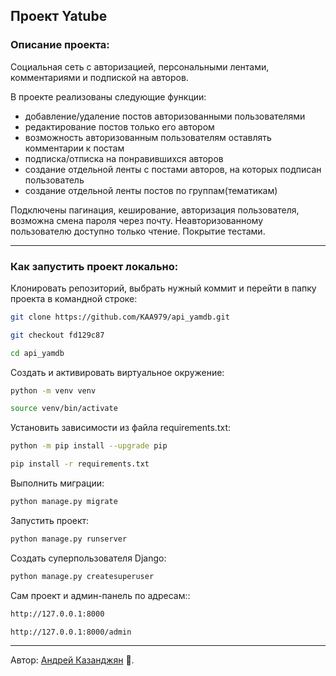 ##  Проект Yatube

### Описание проекта:

Cоциальная сеть с авторизацией, персональными лентами, комментариями и подпиской на авторов.

В проекте реализованы следующие функции:

- добавление/удаление постов авторизованными пользователями
- редактирование постов только его автором
- возможность авторизованным пользователям оставлять комментарии к постам
- подписка/отписка на понравившихся авторов
- создание отдельной ленты с постами авторов, на которых подписан пользователь
- создание отдельной ленты постов по группам(тематикам)

Подключены пагинация, кеширование, авторизация пользователя, возможна смена пароля через почту. Неавторизованному пользователю доступно только чтение. Покрытие тестами.

---

### Как запустить проект локально:

Клонировать репозиторий, выбрать нужный коммит и перейти в папку проекта в командной строке:

```bash
git clone https://github.com/KAA979/api_yamdb.git

git checkout fd129c87

cd api_yamdb
```
Cоздать и активировать виртуальное окружение:

```bash
python -m venv venv

source venv/bin/activate
```
Установить зависимости из файла requirements.txt:

```bash
python -m pip install --upgrade pip

pip install -r requirements.txt
```
Выполнить миграции:

```bash
python manage.py migrate
```
Запустить проект:

```bash
python manage.py runserver
```
Создать суперпользователя Django:
```bash
python manage.py createsuperuser
```
Сам проект и админ-панель по адресам::
```bash
http://127.0.0.1:8000

http://127.0.0.1:8000/admin
```
---

Автор: [Андрей Казанджян](https://github.com/KAA979) &#128013;.
